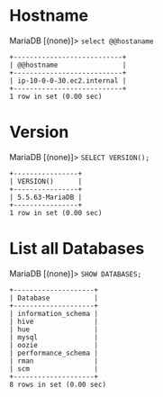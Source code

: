 # Hostname

MariaDB [(none)]> `select @@hostaname`

```
+---------------------------+
| @@hostname                |
+---------------------------+
| ip-10-0-0-30.ec2.internal |
+---------------------------+
1 row in set (0.00 sec)
```

# Version
MariaDB [(none)]> `SELECT VERSION();`

```
+----------------+
| VERSION()      |
+----------------+
| 5.5.63-MariaDB |
+----------------+
1 row in set (0.00 sec)

```

# List all Databases
MariaDB [(none)]> `SHOW DATABASES;`
```
+--------------------+
| Database           |
+--------------------+
| information_schema |
| hive               |
| hue                |
| mysql              |
| oozie              |
| performance_schema |
| rman               |
| scm                |
+--------------------+
8 rows in set (0.00 sec)

```



